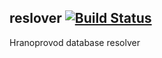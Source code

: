 ## reslover [![Build Status](https://travis-ci.org/Hranoprovod/reslover.svg)](https://travis-ci.org/Hranoprovod/reslover)


Hranoprovod database resolver

